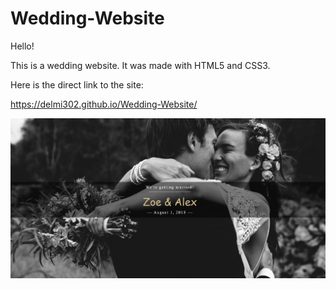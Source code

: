 # Wedding-Website

Hello!

This is a wedding website. It was made with HTML5 and CSS3. 

Here is the direct link to the site:

https://delmi302.github.io/Wedding-Website/

<img src="https://github.com/delmi302/Wedding-Website/blob/master/Assets/weddingwebsite.jpg?raw=true" alt="Wedding-Website">
